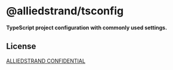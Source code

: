 # @alliedstrand/tsconfig

**TypeScript project configuration with commonly used settings.**

## License

[ALLIEDSTRAND CONFIDENTIAL](./LICENSE)
